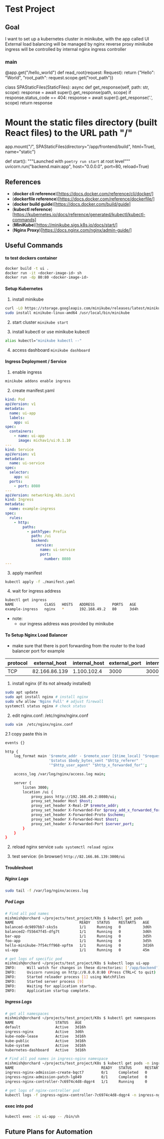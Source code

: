 # Test Project

## Goal
I want to set up a kubernetes cluster in minikube, with the app called UI
External load balancing will be managed by nginx reverse proxy
minikube ingress will be controlled by internal nginx ingress controller


### main
@app.get("/hello_world")
def read_root(request: Request):
    return {"Hello": "World", "root_path": request.scope.get("root_path")}

class SPAStaticFiles(StaticFiles):
    async def get_response(self, path: str, scope):
        response = await super().get_response(path, scope)
        if response.status_code == 404:
            response = await super().get_response('.', scope)
        return response

# Mount the static files directory (built React files) to the URL path "/"
app.mount("/", SPAStaticFiles(directory="/app/frontend/build", html=True), name="static")


def start():
    """Launched with `poetry run start` at root level"""
    uvicorn.run("backend.main:app", host="0.0.0.0", port=80, reload=True)

## References
- (**docker cli reference**)[https://docs.docker.com/reference/cli/docker/]
- (**dockerfile reference**)[https://docs.docker.com/reference/dockerfile/]
- (**docker build guide**)[https://docs.docker.com/build/guide]
- (**kubectl reference**)[https://kubernetes.io/docs/reference/generated/kubectl/kubectl-commands]
- (**MiniKube**)[https://minikube.sigs.k8s.io/docs/start/]
- (**Nginx Proxy**)[https://docs.nginx.com/nginx/admin-guide/]
## Useful Commands

#### to test dockers container
```bash
docker build -t ui .
docker run -it <docker-image-id> sh
docker run -dp 80:80 <docker-image-id>
```

#### Setup Kubernetes
1. install minikube
```bash
curl -LO https://storage.googleapis.com/minikube/releases/latest/minikube-linux-amd64
sudo install minikube-linux-amd64 /usr/local/bin/minikube
```
2. start cluster
`minikube start`

3. install kubectl or use minikube kubectl 
```bash
alias kubectl="minikube kubectl --"
```

4. access dashboard
`minikube dashboard`

#### Ingress Deployment / Service
1. enable ingress
```bash
minikube addons enable ingress
```

2. create manifest.yaml
```yaml
kind: Pod
apiVersion: v1
metadata:
  name: ui-app
  labels:
    app: ui
spec:
  containers:
    - name: ui-app
      image: michav1/ui:0.1.10
---
kind: Service
apiVersion: v1
metadata:
  name: ui-service
spec:
  selector:
    app: ui
  ports:
    - port: 8080
---
apiVersion: networking.k8s.io/v1
kind: Ingress
metadata:
  name: example-ingress
spec:
  rules:
    - http:
        paths:
          - pathType: Prefix
            path: /ui
            backend:
              service:
                name: ui-service
                port:
                  number: 8080
---
```

3. apply manifest
```bash
kubectl apply -f ./manifest.yaml
```

4. wait for ingress address
```bash
kubectl get ingress
NAME              CLASS   HOSTS   ADDRESS        PORTS   AGE
example-ingress   nginx   *       192.168.49.2   80      3d4h
```
- note:
    - our ingress address was provided by minikube

#### To Setup Nginx Load Balancer

- make sure that there is port forwarding from the router to the load balancer port for example

|protocol|external_host |internal_host|external_port|internal_port|Internal_Interface|
|--------|--------------|-------------|-------------|-------------|------------------|
|    TCP | 82.166.86.139| 1.100.102.4 | 3000        | 3000        | IP_BR_LAN        |

1. install nginx (if its not already installed)
```bash
sudo apt update
sudo apt install nginx # install nginx
sudo ufw allow 'Nginx Full' # adjust firewall
systemctl status nginx # check status
```

2. edit nginx.conf: /etc/nginx/nginx.conf

```bash
sudo vim  /etc/nginx/nginx.conf
```
2.1 copy paste this in

```bash
events {}

http {
    log_format main '$remote_addr - $remote_user [$time_local] "$request" '
                    '$status $body_bytes_sent "$http_referer" '
                    '"$http_user_agent" "$http_x_forwarded_for"';

    access_log /var/log/nginx/access.log main;

    server {
        listen 3000;
        location /ui {
            proxy_pass http://192.168.49.2:8080/ui;
            proxy_set_header Host $host;
            proxy_set_header X-Real-IP $remote_addr;
            proxy_set_header X-Forwarded-For $proxy_add_x_forwarded_for;
            proxy_set_header X-Forwarded-Proto $scheme;
            proxy_set_header X-Forwarded-Host $host;
            proxy_set_header X-Forwarded-Port $server_port;
        }
    }
}
```

2. reload nginx service
`sudo systemctl reload nginx`

3. test service: (in browser)
`http://82.166.86.139:3000/ui`


#### Troubleshoot
##### Nginx Logs
```bash
sudo tail -f /var/log/nginx/access.log
```

##### Pod Logs
```bash
# Find all pod names
mishmish@orchard ~/projects/test_project/K8s $ kubectl get pods
NAME                              READY   STATUS    RESTARTS   AGE
balanced-dc9897bb7-sks5s          1/1     Running   0          3d6h
balanced2-f55647f45-dfg7t         1/1     Running   0          3d6h
bar-app                           1/1     Running   0          3d5h
foo-app                           1/1     Running   0          3d5h
hello-minikube-7f54cff968-xpftm   1/1     Running   0          3d16h
ui-app                            1/1     Running   0          45m

# get logs of specific pod
mishmish@orchard ~/projects/test_project/K8s $ kubectl logs ui-app
INFO:     Will watch for changes in these directories: ['/app/backend']
INFO:     Uvicorn running on http://0.0.0.0:80 (Press CTRL+C to quit)
INFO:     Started reloader process [1] using WatchFiles
INFO:     Started server process [9]
INFO:     Waiting for application startup.
INFO:     Application startup complete.
```

##### Ingress Logs
```bash
# get all namespaces
mishmish@orchard ~/projects/test_project/K8s $ kubectl get namespaces
NAME                   STATUS   AGE
default                Active   3d16h
ingress-nginx          Active   3d6h
kube-node-lease        Active   3d16h
kube-public            Active   3d16h
kube-system            Active   3d16h
kubernetes-dashboard   Active   3d16h

# Find all pod names in ingress-nginx namespace
mishmish@orchard ~/projects/test_project/K8s $ kubectl get pods -n ingress-nginx 
NAME                                        READY   STATUS      RESTARTS   AGE
ingress-nginx-admission-create-bqct7        0/1     Completed   0          3d6h
ingress-nginx-admission-patch-lg849         0/1     Completed   0          3d6h
ingress-nginx-controller-7c6974c4d8-dqgr4   1/1     Running     0          3d6h

# get logs of nginx-controller pod
kubectl logs -f ingress-nginx-controller-7c6974c4d8-dqgr4 -n ingress-nginx 
```
#### exec into pod
```bash
kubectl exec -it ui-app -- /bin/sh
```

## Future Plans for Automation
